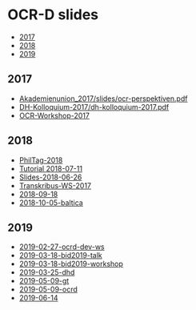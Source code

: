 # OCR-D slides

<!-- BEGIN-MARKDOWN-TOC -->
* [2017](#2017)
* [2018](#2018)
* [2019](#2019)

<!-- END-MARKDOWN-TOC -->

## 2017

* [Akademienunion\_2017/slides/ocr-perspektiven.pdf](Akademienunion_2017)
* [DH-Kolloquium-2017/dh-kolloquium-2017.pdf](DH-Kolloquium-2017)
* [OCR-Workshop-2017](OCR-Workshop-2017)

## 2018

* [PhilTag-2018](PhilTag-2018)
* [Tutorial 2018-07-11](https://kba.github.io/ocrd-2018-07-11)
* [Slides-2018-06-26](Slides-2018-06-26)
* [Transkribus-WS-2017](Transkribus-WS-2017)
* [2018-09-18](2018-09-18)
* [2018-10-05-baltica](https://ocr-d.github.io/2018-10-05-baltica/index.html)

## 2019

* [2019-02-27-ocrd-dev-ws](https://kba.github.io/2019-02-27-ocrd-dev-ws)
* [2019-03-18-bid2019-talk](https://docs.google.com/presentation/d/1afkvG3Qaw0vh1zYdY0Jga-uVrSTIff3NS_PZvLgMZIY)
* [2019-03-18-bid2019-workshop](https://docs.google.com/presentation/d/10w6SAZ76Nm1p1Q0Q6FtDIwvrKAHrTLShSVgt4vBdozs/edit#slide=id.g52306a8c08_2_109)
* [2019-03-25-dhd](http://kba.cloud/2019-03-25-dhd)
* [2019-05-09-gt](https://kba.cloud/2019-05-09-gt)
* [2019-05-09-ocrd](https://www.slideshare.net/cneudecker/ocrd-an-endtoend-open-source-ocr-framework-for-historical-printed-documents)
* [2019-06-14](https://docs.google.com/presentation/d/1d2FYGDWH65iahXobnWibDix0FlXtufA6xAyN5Z73qi0)
